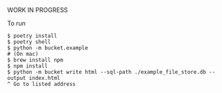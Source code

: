 <!--
Copyright 2024, Peter Birch, mailto:peter@lightlogic.co.uk

Licensed under the Apache License, Version 2.0 (the "License");
you may not use this file except in compliance with the License.
You may obtain a copy of the License at

http://www.apache.org/licenses/LICENSE-2.0

Unless required by applicable law or agreed to in writing, software
distributed under the License is distributed on an "AS IS" BASIS,
WITHOUT WARRANTIES OR CONDITIONS OF ANY KIND, either express or implied.
See the License for the specific language governing permissions and
limitations under the License.
-->


WORK IN PROGRESS

To run

```
$ poetry install
$ poetry shell
$ python -m bucket.example
# (On mac)
$ brew install npm
$ npm install
$ python -m bucket write html --sql-path ./example_file_store.db --output index.html
^ Go to listed address
```
